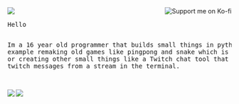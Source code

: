 <a href="https://ko-fi.com/pennti" target="_blank">
    <img align="right" src="https://ko-fi.com/img/githubbutton_sm.svg" alt="Support me on Ko-fi">
</a>

<img align="left" src="https://orhun.dev/img/crow.png">
<br>
<pre>
Hello

Im a 16 year old programmer that builds small things in python.
For example remaking old games like pingpong and snake which is really fun
or creating other small things like a Twitch chat tool that lets you see
twitch messages from a stream in the terminal.
</pre>

<br>

<img align="left" src="https://github-readme-stats.vercel.app/api?username=Moritz344&theme=gruvbox&show_icons=true&hide_border=true&count_private=true">
<img align="center" src="https://github-readme-stats.vercel.app/api/top-langs/?username=Moritz344&theme=gruvbox&show_icons=true&hide_border=true&layout=compact">

  








